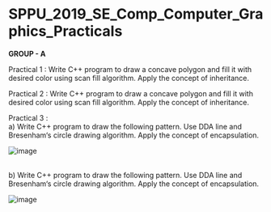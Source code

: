 # SPPU_2019_SE_Comp_Computer_Graphics_Practicals

**GROUP - A**

Practical 1 : Write C++ program to draw a concave polygon and fill it with desired color using scan fill algorithm. Apply the concept of inheritance.

Practical 2 : Write C++ program to draw a concave polygon and fill it with desired color using scan fill algorithm. Apply the concept of inheritance.

Practical 3 : 
<br>a)	Write C++ program to draw the following pattern. Use DDA line and Bresenham‘s circle
drawing algorithm. Apply the concept of encapsulation.

![image](https://github.com/aarushi-taori/SPPU_2019_SE_Comp_Computer_Graphics_Practicals/assets/113369937/ebf6fa1b-8443-4904-956c-9404f062e2fc)

<br>b)	Write C++ program to draw the following pattern. Use DDA line and Bresenham‘s circle
drawing algorithm. Apply the concept of encapsulation.

![image](https://github.com/aarushi-taori/SPPU_2019_SE_Comp_Computer_Graphics_Practicals/assets/113369937/4264123e-9852-4fc2-9e2a-4e791468df1c)



